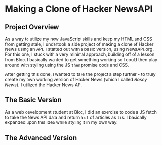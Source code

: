 # Making a Clone of Hacker NewsAPI

## Project Overview

As a way to utilize my new JavaScript skills and keep my HTML and CSS from getting stale, I undertook a side project of making a clone of Hacker News using an API. I started out with a basic version, using NewsAPI.org. For this one, I stuck with a very minimal approach, building off of a lesson from Bloc. I basically wanted to get something working so I could then play around with styling using the JS `then` promise code and CSS.

After getting this done, I wanted to take the project a step further - to truly create my own working version of Hacker News (which I called *Nosey News*). I utilized the Hacker News API. 

## The Basic Version

As a web development student at Bloc, I did an exercise to code a JS fetch to take the News API data and return a `ul` of articles as `li`s. I basically expanded upon this idea while styling it in my own way.

## The Advanced Version
